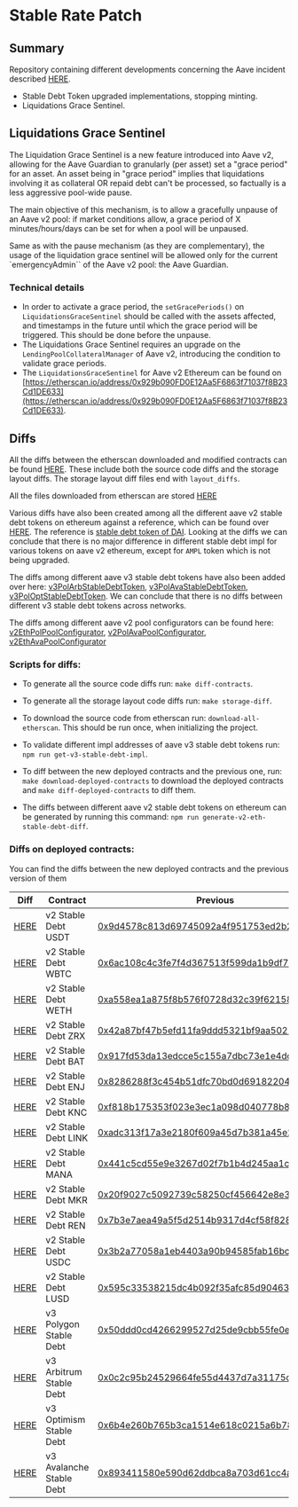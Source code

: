 # Stable Rate Patch

## Summary

Repository containing different developments concerning the Aave incident described [HERE](https://governance.aave.com/t/aave-v2-v3-security-incident-04-11-2023/15335/26).

- Stable Debt Token upgraded implementations, stopping minting.
- Liquidations Grace Sentinel.

## Liquidations Grace Sentinel

The Liquidation Grace Sentinel is a new feature introduced into Aave v2, allowing for the Aave Guardian to granularly (per asset) set a "grace period" for an asset.
An asset being in "grace period" implies that liquidations involving it as collateral OR repaid debt can't be processed, so factually is a less aggressive pool-wide pause.

The main objective of this mechanism, is to allow a gracefully unpause of an Aave v2 pool: if market conditions allow, a grace period of X minutes/hours/days can be set for when a pool will be unpaused.

Same as with the pause mechanism (as they are complementary), the usage of the liquidation grace sentinel will be allowed only for the current `emergencyAdmin`` of the Aave v2 pool: the Aave Guardian.

### Technical details

- In order to activate a grace period, the `setGracePeriods()` on `LiquidationsGraceSentinel` should be called with the assets affected, and timestamps in the future until which the grace period will be triggered.
  This should be done before the unpause.
- The Liquidations Grace Sentinel requires an upgrade on the `LendingPoolCollateralManager` of Aave v2, introducing the condition to validate grace periods.
- The `LiquidationsGraceSentinel` for Aave v2 Ethereum can be found on [https://etherscan.io/address/0x929b090FD0E12Aa5F6863f71037f8B23Cd1DE633](https://etherscan.io/address/0x929b090FD0E12Aa5F6863f71037f8B23Cd1DE633).

## Diffs

All the diffs between the etherscan downloaded and modified contracts can be found [HERE](./diffs). These include both the source code diffs and the storage layout diffs. The storage layout diff files end with `layout_diffs`.

All the files downloaded from etherscan are stored [HERE](./etherscan)

Various diffs have also been created among all the different aave v2 stable debt tokens on ethereum against a reference, which can be found over [HERE](./diffs/v2EthStableDebtAll). The reference is [stable debt token of DAI](https://etherscan.io/address/0xD23A44eB2db8AD0817c994D3533528C030279F7c). Looking at the diffs we can conclude that there is no major difference in different stable debt impl for various tokens on aave v2 ethereum, except for `AMPL` token which is not being upgraded.

The diffs among different aave v3 stable debt tokens have also been added over here: [v3PolArbStableDebtToken](diffs/v3PolArbStableDebtToken.md), [v3PolAvaStableDebtToken](diffs/v3PolAvaStableDebtToken.md), [v3PolOptStableDebtToken](diffs/v3PolOptStableDebtToken.md). We can conclude that there is no diffs between different v3 stable debt tokens across networks.

The diffs among different aave v2 pool configurators can be found here: [v2EthPolPoolConfigurator](diffs/v2EthPolPoolConfigurator.md), [v2PolAvaPoolConfigurator](diffs/v2PolAvaPoolConfigurator.md), [v2EthAvaPoolConfigurator](diffs/v2EthAvaPoolConfigurator.md)

### Scripts for diffs:

- To generate all the source code diffs run: `make diff-contracts`.

- To generate all the storage layout code diffs run: `make storage-diff`.

- To download the source code from etherscan run: `download-all-etherscan`. This should be run once, when initializing the project.

- To validate different impl addresses of aave v3 stable debt tokens run: `npm run get-v3-stable-debt-impl`.

- To diff between the new deployed contracts and the previous one, run: `make download-deployed-contracts` to download the deployed contracts and `make diff-deployed-contracts` to diff them.

- The diffs between different aave v2 stable debt tokens on ethereum can be generated by running this command: `npm run generate-v2-eth-stable-debt-diff`.

### Diffs on deployed contracts:

You can find the diffs between the new deployed contracts and the previous version of them

| Diff                                            | Contract            | Previous                                                                                                              | New Deployed                                                                                                          |
| ----------------------------------------------- | ------------------- | --------------------------------------------------------------------------------------------------------------------- | --------------------------------------------------------------------------------------------------------------------- |
| [HERE](diffs/deployed/v2UsdtStableDebtToken.md) | v2 Stable Debt USDT | [0x9d4578c813d69745092a4f951753ed2b28056279](https://etherscan.io/address/0x9d4578c813d69745092a4f951753ed2b28056279) | [0xC61262D6ad449AC09B4087f46391Dd9A26b5888B](https://etherscan.io/address/0xC61262D6ad449AC09B4087f46391Dd9A26b5888B) |
| [HERE](diffs/deployed/v2WbtcStableDebtToken.md) | v2 Stable Debt WBTC | [0x6ac108c4c3fe7f4d367513f599da1b9df7c43433](https://etherscan.io/address/0x6ac108c4c3fe7f4d367513f599da1b9df7c43433) | [0x4f279f2046870F77cd9Ce63497f8A2D8689ef804](https://etherscan.io/address/0x4f279f2046870F77cd9Ce63497f8A2D8689ef804) |
| [HERE](diffs/deployed/v2WethStableDebtToken.md) | v2 Stable Debt WETH | [0xa558ea1a875f8b576f0728d32c39f62158e49b92](https://etherscan.io/address/0xa558ea1a875f8b576f0728d32c39f62158e49b92) | [0xEd14b4E51B04d4d0211474a721F77C0817166c2f](https://etherscan.io/address/0xEd14b4E51B04d4d0211474a721F77C0817166c2f) |
| [HERE](diffs/deployed/v2ZrxStableDebtToken.md)  | v2 Stable Debt ZRX  | [0x42a87bf47b5efd11fa9ddd5321bf9aa502233b74](https://etherscan.io/address/0x42a87bf47b5efd11fa9ddd5321bf9aa502233b74) | [0xffaCA447191d8196C8Cf96E5912b732063DE4307](https://etherscan.io/address/0xffaCA447191d8196C8Cf96E5912b732063DE4307) |
| [HERE](diffs/deployed/v2BatStableDebtToken.md)  | v2 Stable Debt BAT  | [0x917fd53da13edcce5c155a7dbc73e1e4dccd4267](https://etherscan.io/address/0x917fd53da13edcce5c155a7dbc73e1e4dccd4267) | [0x49B6645a9aa05f1Be24893136100467276399470](https://etherscan.io/address/0x49B6645a9aa05f1Be24893136100467276399470) |
| [HERE](diffs/deployed/v2EnjStableDebtToken.md)  | v2 Stable Debt ENJ  | [0x8286288f3c454b51dfc70bd0d6918220428b0741](https://etherscan.io/address/0x8286288f3c454b51dfc70bd0d6918220428b0741) | [0x0fB427f800C5E39E7d8029e19F515300d4bb22C2](https://etherscan.io/address/0x0fB427f800C5E39E7d8029e19F515300d4bb22C2) |
| [HERE](diffs/deployed/v2KncStableDebtToken.md)  | v2 Stable Debt KNC  | [0xf818b175353f023e3ec1a098d040778b835897c7](https://etherscan.io/address/0xf818b175353f023e3ec1a098d040778b835897c7) | [0x22a8FD718924ab2f9dd4D0326DD8ab99Ef21D0b3](https://etherscan.io/address/0x22a8FD718924ab2f9dd4D0326DD8ab99Ef21D0b3) |
| [HERE](diffs/deployed/v2LinkStableDebtToken.md) | v2 Stable Debt LINK | [0xadc313f17a3e2180f609a45d7b381a45e2e88a9f](https://etherscan.io/address/0xadc313f17a3e2180f609a45d7b381a45e2e88a9f) | [0x1B80694AF3D4e617c747423f992F532B8baE098b](https://etherscan.io/address/0x1B80694AF3D4e617c747423f992F532B8baE098b) |
| [HERE](diffs/deployed/v2ManaStableDebtToken.md) | v2 Stable Debt MANA | [0x441c5cd55e9e3267d02f7b1b4d245aa1c61891c3](https://etherscan.io/address/0x441c5cd55e9e3267d02f7b1b4d245aa1c61891c3) | [0xe0bf71fF662e8bbeb911ACEa765f4b8be052F59b](https://etherscan.io/address/0xe0bf71fF662e8bbeb911ACEa765f4b8be052F59b) |
| [HERE](diffs/deployed/v2MkrStableDebtToken.md)  | v2 Stable Debt MKR  | [0x20f9027c5092739c58250cf456642e8e3d4dbed5](https://etherscan.io/address/0x20f9027c5092739c58250cf456642e8e3d4dbed5) | [0xC4CFCE0b16199818Ad942a87902C9172ba005022](https://etherscan.io/address/0xC4CFCE0b16199818Ad942a87902C9172ba005022) |
| [HERE](diffs/deployed/v2RenStableDebtToken.md)  | v2 Stable Debt REN  | [0x7b3e7aea49a5f5d2514b9317d4cf58f828ac28c2](https://etherscan.io/address/0x7b3e7aea49a5f5d2514b9317d4cf58f828ac28c2) | [0x6F4B277366e10F68003A0a65Ef8f118f3D60B67E](https://etherscan.io/address/0x6F4B277366e10F68003A0a65Ef8f118f3D60B67E) |
| [HERE](diffs/deployed/v2UsdcStableDebtToken.md) | v2 Stable Debt USDC | [0x3b2a77058a1eb4403a90b94585fab16bc512e703](https://etherscan.io/address/0x3b2a77058a1eb4403a90b94585fab16bc512e703) | [0x8DFF7Fda82976452b6FB957F549944e7af7A3e6F](https://etherscan.io/address/0x8DFF7Fda82976452b6FB957F549944e7af7A3e6F) |
| [HERE](diffs/deployed/v2LusdStableDebtToken.md) | v2 Stable Debt LUSD | [0x595c33538215dc4b092f35afc85d904631263f4f](https://etherscan.io/address/0x595c33538215dc4b092f35afc85d904631263f4f) | [0x1363602E58e25929A15bE194a3D505Fd6F8BE751](https://etherscan.io/address/0x1363602E58e25929A15bE194a3D505Fd6F8BE751) |
| [HERE](diffs/deployed/v3PolStableDebtToken.md) | v3 Polygon Stable Debt | [0x50ddd0cd4266299527d25de9cbb55fe0eb8dac30](https://polygonscan.com/address/0x50ddd0cd4266299527d25de9cbb55fe0eb8dac30) | [0xf4294973b7e6f6c411dd8a388592e7c7d32f2486](https://polygonscan.com/address/0xf4294973b7e6f6c411dd8a388592e7c7d32f2486) |
| [HERE](diffs/deployed/v3ArbStableDebtToken.md) | v3 Arbitrum Stable Debt | [0x0c2c95b24529664fe55d4437d7a31175cfe6c4f7](https://arbiscan.io/address/0x0c2c95b24529664fe55d4437d7a31175cfe6c4f7) | [0xCB7113D3d572613BbFCeCf80d1341cFFE2A92C00](https://arbiscan.io/address/0xCB7113D3d572613BbFCeCf80d1341cFFE2A92C00) |
| [HERE](diffs/deployed/v3OptStableDebtToken.md) | v3 Optimism Stable Debt | [0x6b4e260b765b3ca1514e618c0215a6b7839ff93e](https://optimistic.etherscan.io/address/0x6b4e260b765b3ca1514e618c0215a6b7839ff93e) | [0x69713dA5fDfacf77E80C31F9B928Ec0Fc3716384](https://optimistic.etherscan.io/address/0x69713dA5fDfacf77E80C31F9B928Ec0Fc3716384) |
| [HERE](diffs/deployed/v3AvaStableDebtToken.md) | v3 Avalanche Stable Debt | [0x893411580e590d62ddbca8a703d61cc4a8c7b2b9](https://snowtrace.io/address/0x893411580e590d62ddbca8a703d61cc4a8c7b2b9) | [0xccf12894957E637Bd69693B12F3ba12b539C2D11](https://snowtrace.io/address/0xccf12894957E637Bd69693B12F3ba12b539C2D11) |
